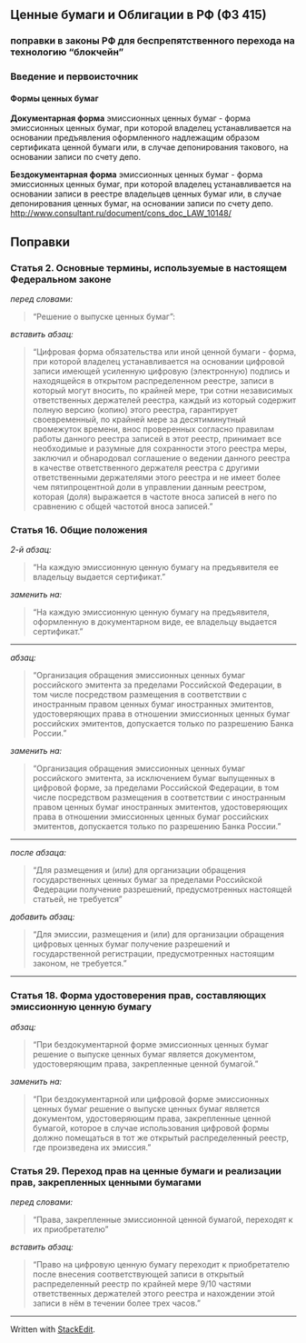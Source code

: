 ## Ценные бумаги и Облигации в РФ (ФЗ 415)
### поправки в законы РФ для беспрепятственного перехода на технологию “блокчейн”

### Введение и первоисточник
#### Формы ценных бумаг
**Документарная форма** эмиссионных ценных бумаг - форма эмиссионных ценных бумаг, при которой владелец устанавливается на основании предъявления оформленного надлежащим образом сертификата ценной бумаги или, в случае депонирования такового, на основании записи по счету депо.

**Бездокументарная форма** эмиссионных ценных бумаг - форма эмиссионных ценных бумаг, при которой владелец устанавливается на основании записи в реестре владельцев ценных бумаг или, в случае депонирования ценных бумаг, на основании записи по счету депо.
http://www.consultant.ru/document/cons_doc_LAW_10148/

## Поправки
### Статья 2. Основные термины, используемые в настоящем Федеральном законе
*перед словами:*
  > “Решение о выпуске ценных бумаг”:

*вставить абзац:*
> “Цифровая форма обязательства или иной ценной бумаги -  форма, при которой владелец устанавливается на основании цифровой записи имеющей усиленную цифровую (электронную) подпись и находящейся в открытом распределенном реестре, записи в который могут вносить, по крайней мере, три сотни независимых ответственных держателей реестра, каждый из который содержит полную версию (копию) этого реестра, гарантирует своевременный, по крайней мере за десятиминутный промежуток времени, внос проверенных согласно правилам работы данного реестра записей в этот реестр, принимает все необходимые и разумные для сохранности этого реестра меры, заключил и обнародовал соглашение о ведении данного реестра в качестве ответственного держателя реестра с другими ответственными держателями этого реестра и не имеет более чем пятипроцентной доли в управлении данным реестром, которая (доля) выражается в частоте вноса записей в него по сравнению с общей частотой вноса записей.”

### Статья 16. Общие положения

*2-й абзац:*
> “На каждую эмиссионную ценную бумагу на предъявителя ее владельцу выдается сертификат.”
> 
*заменить на:*
> “На каждую эмиссионную ценную бумагу на предъявителя, оформленную в документарном виде, ее владельцу выдается сертификат.”

---
*абзац:*
> “Организация обращения эмиссионных ценных бумаг российского эмитента за пределами Российской Федерации, в том числе посредством размещения в соответствии с иностранным правом ценных бумаг иностранных эмитентов, удостоверяющих права в отношении эмиссионных ценных бумаг российских эмитентов, допускается только по разрешению Банка России.”

*заменить на:*
> “Организация обращения эмиссионных ценных бумаг российского эмитента, за исключением бумаг выпущенных в цифровой форме, за пределами Российской Федерации, в том числе посредством размещения в соответствии с иностранным правом ценных бумаг иностранных эмитентов, удостоверяющих права в отношении эмиссионных ценных бумаг российских эмитентов, допускается только по разрешению Банка России.”

---
*после абзаца:*
> “Для размещения и (или) для организации обращения государственных ценных бумаг за пределами Российской Федерации получение разрешений, предусмотренных настоящей статьей, не требуется”

*добавить абзац:*
> “Для эмиссии, размещения и (или) для организации обращения цифровых ценных бумаг получение разрешений и государственной регистрации, предусмотренных настоящим законом, не требуется.”

---
### Статья 18. Форма удостоверения прав, составляющих эмиссионную ценную бумагу

*абзац:*  

> “При бездокументарной форме эмиссионных ценных бумаг решение о выпуске ценных бумаг является документом, удостоверяющим права, закрепленные ценной бумагой.”

*заменить на:*

> “При бездокументарной или цифровой форме эмиссионных ценных бумаг решение о выпуске ценных бумаг является документом, удостоверяющим права, закрепленные ценной бумагой, которое в случае использования цифровой формы должно помещаться в тот же открытый распределенный реестр, где произведена их эмиссия.”

### Статья 29. Переход прав на ценные бумаги и реализации прав, закрепленных ценными бумагами

*перед словами:*

> “Права, закрепленные эмиссионной ценной бумагой, переходят к их приобретателю”

*вставить абзац:*

> “Право на цифровую ценную бумагу переходит к приобретателю после внесения соответствующей записи в открытый распределенный реестр по крайней мере 9/10 частями ответственных держателей этого реестра и нахождении этой записи в нём в течении более трех часов.”

---

Written with [StackEdit](https://stackedit.io/).
